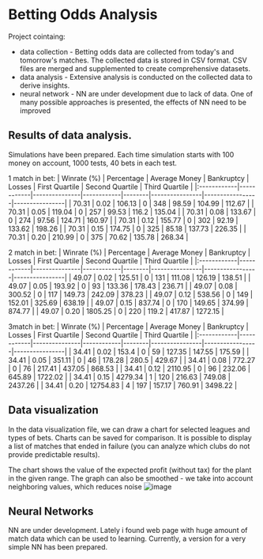 # Betting Odds Analysis
Project cointaing:
- data collection - Betting odds data are collected from today's and tomorrow's matches. The collected data is stored in CSV format. CSV files are merged and supplemented to create comprehensive datasets.
- data analysis - Extensive analysis is conducted on the collected data to derive insights.
- neural network - NN are under development due to lack of data. One of many possible approaches is presented, the effects of NN need to be improved

## Results of data analysis.
Simulations have been prepared. Each time simulation starts with 100 money on account, 1000 tests, 40 bets in each test.


1 match in bet:
| Winrate (%) | Percentage | Average Money | Bankruptcy | Losses | First Quartile | Second Quartile | Third Quartile |
|:------------|------------|---------------|------------|--------|----------------|-----------------|----------------|
| 70.31       | 0.02       | 106.13        | 0          | 348    | 98.59          | 104.99          | 112.67         |
| 70.31       | 0.05       | 119.04        | 0          | 257    | 99.53          | 116.2           | 135.04         |
| 70.31       | 0.08       | 133.67        | 0          | 274    | 97.56          | 124.71          | 160.97         |
| 70.31       | 0.12       | 155.77        | 0          | 302    | 92.19          | 133.62          | 198.26         |
| 70.31       | 0.15       | 174.75        | 0          | 325    | 85.18          | 137.73          | 226.35         |
| 70.31       | 0.20       | 210.99        | 0          | 375    | 70.62          | 135.78          | 268.34         |

2 match in bet:
| Winrate (%) | Percentage | Average Money | Bankruptcy | Losses | First Quartile | Second Quartile | Third Quartile |
|:------------|------------|---------------|------------|--------|----------------|-----------------|----------------|
| 49.07       | 0.02       | 125.51        | 0          | 131    | 111.08         | 126.19          | 138.51         |
| 49.07       | 0.05       | 193.92        | 0          | 93     | 133.36         | 178.43          | 236.71         |
| 49.07       | 0.08       | 300.52        | 0          | 117    | 149.73         | 242.09          | 378.23         |
| 49.07       | 0.12       | 538.56        | 0          | 149    | 152.01         | 325.69          | 638.19         |
| 49.07       | 0.15       | 837.74        | 0          | 170    | 149.65         | 374.99          | 874.77         |
| 49.07       | 0.20       | 1805.25       | 0          | 220    | 119.2          | 417.87          | 1272.15        |

3match in bet:
| Winrate (%) | Percentage | Average Money | Bankruptcy | Losses | First Quartile | Second Quartile | Third Quartile |
|:------------|------------|---------------|------------|--------|----------------|-----------------|----------------|
| 34.41       | 0.02       | 153.4         | 0          | 59     | 127.35         | 147.55          | 175.59         |
| 34.41       | 0.05       | 351.11        | 0          | 46     | 178.28         | 280.5           | 429.67         |
| 34.41       | 0.08       | 772.27        | 0          | 76     | 217.41         | 437.05          | 868.53         |
| 34.41       | 0.12       | 2110.95       | 0          | 96     | 232.06         | 645.89          | 1722.02        |
| 34.41       | 0.15       | 4279.34       | 1          | 120    | 216.63         | 749.08          | 2437.26        |
| 34.41       | 0.20       | 12754.83      | 4          | 197    | 157.17         | 760.91          | 3498.22        |

## Data visualization
In the data visualization file, we can draw a chart for selected leagues and types of bets. Charts can be saved for comparison. It is possible to display a list of matches that ended in failure (you can analyze which clubs do not provide predictable results).

The chart shows the value of the expected profit (without tax) for the plant in the given range. The graph can also be smoothed - we take into account neighboring values, which reduces noise
![image](https://github.com/kiper22/portfolio/assets/125763668/f8f39a07-45ad-488e-ad6c-30578ee0b2e4)

## Neural Networks
NN are under development. Lately i found web page with huge amount of match data which can be used to learning. Currently, a version for a very simple NN has been prepared.
